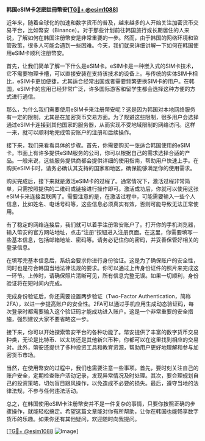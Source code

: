 **韩国eSIM卡怎麽註冊幣安[[TG💪+ @esim1088](https://t.me/s/esim1088)]**

近年来，随着全球化的加速和数字货币的普及，越来越多的人开始关注加密货币交易平台，比如幣安（Binance）。对于那些计划前往韩国旅行或长期居住的人来说，了解如何在韩国注册幣安是非常重要的一步。然而，由于韩国的网络环境和监管政策，很多人可能会遇到一些困难。今天，我们就来详细讲解一下如何在韩国使用eSIM卡顺利注册幣安。

首先，让我们简单了解一下什么是eSIM卡。eSIM卡是一种嵌入式的SIM卡技术，它不需要物理卡槽，可以直接安装在支持该技术的设备上。与传统的实体SIM卡相比，eSIM卡更加便捷，尤其适合经常出国或者需要频繁更换SIM卡的用户。在韩国，eSIM卡的应用已经非常广泛，许多国际游客和留学生都会选择这种方便的方式进行通信。

那么，为什么我们需要使用eSIM卡来注册幣安呢？这是因为韩国对本地网络服务有一定的限制，尤其是在加密货币交易方面。为了规避这些限制，很多用户会选择通过eSIM卡连接到其他国家的服务器，从而实现不受地域限制的网络访问。这样一来，就可以顺利地完成幣安账户的注册和后续操作。

接下来，我们来看看具体的步骤。首先，你需要购买一张适合韩国使用的eSIM卡。市面上有许多提供eSIM服务的公司，你可以根据自己的需求选择合适的产品。一般来说，这些服务提供商都会提供详细的使用指南，帮助用户快速上手。在购买eSIM卡时，请务必确认其支持的国家和地区，确保能够满足你的使用需求。

购买完成后，接下来就是激活eSIM卡的过程了。通常情况下，激活过程非常简单，只需按照提供的二维码或链接进行操作即可。激活成功后，你就可以使用这张eSIM卡来连接互联网了。需要注意的是，在激活过程中，可能需要输入一些个人信息，比如姓名、电话号码等，这些信息必须真实有效，否则可能导致无法正常使用。

有了稳定的网络连接后，我们就可以着手注册幣安账户了。打开你的手机浏览器，输入幣安的官方网站地址，点击“注册”按钮进入注册页面。在这里，你需要填写一些基本信息，包括邮箱地址、密码等。请务必记住你的密码，并妥善保管好相关的登录信息。

在填写完基本信息后，系统会要求你进行身份验证。这是为了确保账户的安全性，同时也是符合韩国当地法律法规的要求。你可以通过上传身份证件的照片来完成这一环节。上传时，请确保照片清晰可见，所有信息完整无误。如果一切顺利，身份验证将在短时间内完成。

完成身份验证后，你还需要设置两步验证（Two-Factor Authentication，简称2FA），以进一步提高账户的安全性。2FA可以通过手机应用生成动态验证码，每次登录时都需要输入这个验证码才能成功进入账户。这是一个非常重要的安全措施，强烈建议大家不要省略这一步。

接下来，你可以开始探索幣安平台的各种功能了。幣安提供了丰富的数字货币交易种类，无论是比特币、以太坊还是其他新兴币种，你都可以在这里找到相应的交易对。此外，幣安还提供了多种投资工具和教育资源，帮助用户更好地理解和参与加密货币市场。

当然，在使用幣安的过程中，我们也需要注意一些事项。首先，要时刻关注自己的账户安全，定期检查账户活动记录，发现异常情况及时处理。其次，要合理规划自己的投资策略，切勿盲目跟风操作，以免造成不必要的损失。最后，遵守当地的法律法规，不参与任何违法活动。

总之，在韩国使用eSIM卡注册幣安并不是一件复杂的事情，只要你按照正确的步骤操作，就能轻松搞定。希望这篇文章能对你有所帮助，让你在韩国也能畅享数字货币的乐趣。如果你还有其他疑问，欢迎随时向我提问。

[[TG💪+ @esim1088](https://t.me/s/esim1088) ![Image](https://i.postimg.cc/4NQfJmqS/Snipaste-2025-05-13-00-14-12.png)]